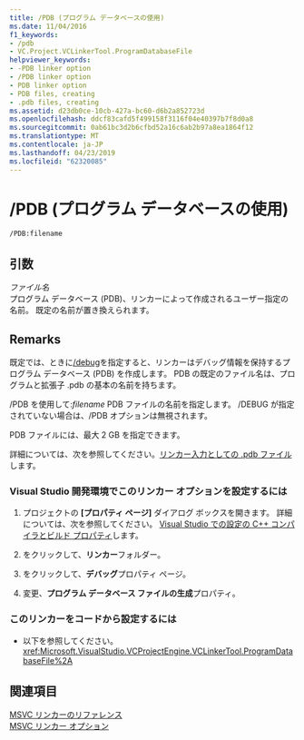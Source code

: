 ```yaml
---
title: /PDB (プログラム データベースの使用)
ms.date: 11/04/2016
f1_keywords:
- /pdb
- VC.Project.VCLinkerTool.ProgramDatabaseFile
helpviewer_keywords:
- -PDB linker option
- /PDB linker option
- PDB linker option
- PDB files, creating
- .pdb files, creating
ms.assetid: d23db0ce-10cb-427a-bc60-d6b2a852723d
ms.openlocfilehash: ddcf83cafd5f499158f3116f04e40397b7f8d0a8
ms.sourcegitcommit: 0ab61bc3d2b6cfbd52a16c6ab2b97a8ea1864f12
ms.translationtype: MT
ms.contentlocale: ja-JP
ms.lasthandoff: 04/23/2019
ms.locfileid: "62320085"
---
```

# <a name="pdb-use-program-database"></a>/PDB (プログラム データベースの使用)

```
/PDB:filename
```

## <a name="arguments"></a>引数

*ファイル名*<br/>
プログラム データベース (PDB)、リンカーによって作成されるユーザー指定の名前。 既定の名前が置き換えられます。

## <a name="remarks"></a>Remarks

既定では、ときに[/debug](debug-generate-debug-info.md)を指定すると、リンカーはデバッグ情報を保持するプログラム データベース (PDB) を作成します。 PDB の既定のファイル名は、プログラムと拡張子 .pdb の基本の名前を持ちます。

/PDB を使用して:*filename* PDB ファイルの名前を指定します。 /DEBUG が指定されていない場合は、/PDB オプションは無視されます。

PDB ファイルには、最大 2 GB を指定できます。

詳細については、次を参照してください。[リンカー入力としての .pdb ファイル](dot-pdb-files-as-linker-input.md)します。

### <a name="to-set-this-linker-option-in-the-visual-studio-development-environment"></a>Visual Studio 開発環境でこのリンカー オプションを設定するには

1. プロジェクトの **[プロパティ ページ]** ダイアログ ボックスを開きます。 詳細については、次を参照してください。 [Visual Studio での設定の C++ コンパイラとビルド プロパティ](../working-with-project-properties.md)します。

1. をクリックして、**リンカー**フォルダー。

1. をクリックして、**デバッグ**プロパティ ページ。

1. 変更、**プログラム データベース ファイルの生成**プロパティ。

### <a name="to-set-this-linker-option-programmatically"></a>このリンカーをコードから設定するには

- 以下を参照してください。<xref:Microsoft.VisualStudio.VCProjectEngine.VCLinkerTool.ProgramDatabaseFile%2A>

## <a name="see-also"></a>関連項目

[MSVC リンカーのリファレンス](linking.md)<br/>
[MSVC リンカー オプション](linker-options.md)
